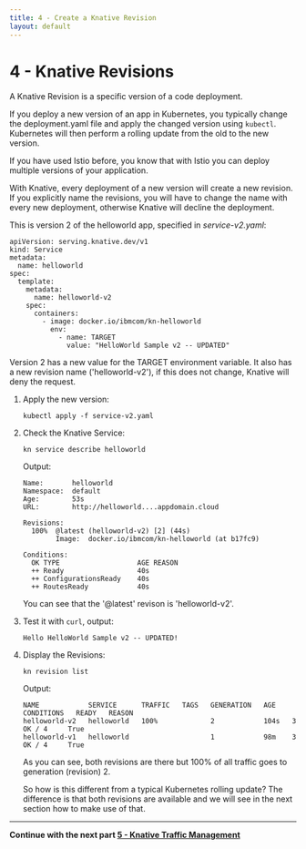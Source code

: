 ```yaml
---
title: 4 - Create a Knative Revision
layout: default
---
```


# 4 - Knative Revisions

A Knative Revision is a specific version of a code deployment. 

If you deploy a new version of an app in Kubernetes, you typically change the deployment.yaml file and apply the changed version using `kubectl`. Kubernetes will then perform a rolling update from the old to the new version.

If you have used Istio before, you know that with Istio you can deploy multiple versions of your application. 

With Knative, every deployment of a new version will create a new revision. If you explicitly name the revisions, you will have to change the name with every new deployment, otherwise Knative will decline the deployment.

This is version 2 of the helloworld app, specified in *service-v2.yaml*:
```
apiVersion: serving.knative.dev/v1
kind: Service
metadata:
  name: helloworld
spec:
  template:
    metadata:
      name: helloworld-v2
    spec:
      containers:
        - image: docker.io/ibmcom/kn-helloworld
          env:
            - name: TARGET
              value: "HelloWorld Sample v2 -- UPDATED"
```

Version 2 has a new value for the TARGET environment variable. 
It also has a new revision name ('helloworld-v2'), if this does not change, Knative will deny the request.

1. Apply the new version:
   ```
   kubectl apply -f service-v2.yaml
   ```
1. Check the Knative Service:
   ```
   kn service describe helloworld
   ```
   Output:
   ```
   Name:       helloworld
   Namespace:  default
   Age:        53s
   URL:        http://helloworld....appdomain.cloud

   Revisions:  
     100%  @latest (helloworld-v2) [2] (44s)
           Image:  docker.io/ibmcom/kn-helloworld (at b17fc9)
  
   Conditions:  
     OK TYPE                   AGE REASON
     ++ Ready                  40s 
     ++ ConfigurationsReady    40s 
     ++ RoutesReady            40s 
   ```
   You can see that the '@latest' revison is 'helloworld-v2'.
   
1. Test it with `curl`, output:
   ```
   Hello HelloWorld Sample v2 -- UPDATED!
   ```   
1. Display the Revisions:
   ```
   kn revision list
   ```
   Output:
   ```
   NAME            SERVICE      TRAFFIC   TAGS   GENERATION   AGE    CONDITIONS   READY   REASON
   helloworld-v2   helloworld   100%             2            104s   3 OK / 4     True    
   helloworld-v1   helloworld                    1            98m    3 OK / 4     True    
   ```    
   As you can see, both revisions are there but 100% of all traffic goes to generation (revision) 2.
   
   So how is this different from a typical Kubernetes rolling update? The difference is that both revisions are available and we will see in the next section how to make use of that.
   

---

__Continue with the next part [5 - Knative Traffic Management](5-TrafficManagement.md)__